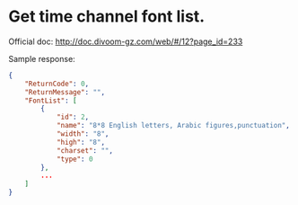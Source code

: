 # Get time channel font list.

Official doc: <http://doc.divoom-gz.com/web/#/12?page_id=233>

Sample response:

```json
{
    "ReturnCode": 0,
    "ReturnMessage": "",
    "FontList": [
        {
            "id": 2,
            "name": "8*8 English letters, Arabic figures,punctuation",
            "width": "8",
            "high": "8",
            "charset": "",
            "type": 0
        },
        ...
    ]
}
```
